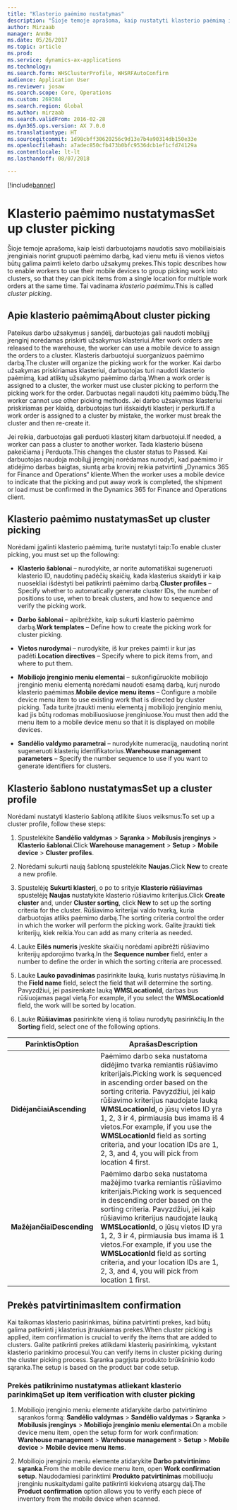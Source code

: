 ```yaml
---
title: "Klasterio paėmimo nustatymas"
description: "Šioje temoje aprašoma, kaip nustatyti klasterio paėmimą ir kaip taikyti prekės patvirtinimą naudojant klasterio paėmimą."
author: Mirzaab
manager: AnnBe
ms.date: 05/26/2017
ms.topic: article
ms.prod: 
ms.service: dynamics-ax-applications
ms.technology: 
ms.search.form: WHSClusterProfile, WHSRFAutoConfirm
audience: Application User
ms.reviewer: josaw
ms.search.scope: Core, Operations
ms.custom: 269384
ms.search.region: Global
ms.author: mirzaab
ms.search.validFrom: 2016-02-28
ms.dyn365.ops.version: AX 7.0.0
ms.translationtype: HT
ms.sourcegitcommit: 1d98cbff30620256c9d13e7b4a90314db150e33e
ms.openlocfilehash: a7adec850cfb473b0bfc9536dcb1ef1cfd74129a
ms.contentlocale: lt-lt
ms.lasthandoff: 08/07/2018

---
```


[!include[banner](../includes/banner.md)]

# <a name="set-up-cluster-picking"></a><span data-ttu-id="e5f89-103">Klasterio paėmimo nustatymas</span><span class="sxs-lookup"><span data-stu-id="e5f89-103">Set up cluster picking</span></span>

<span data-ttu-id="e5f89-104">Šioje temoje aprašoma, kaip leisti darbuotojams naudotis savo mobiliaisiais įrenginiais norint grupuoti paėmimo darbą, kad vienu metu iš vienos vietos būtų galima paimti keleto darbo užsakymų prekes.</span><span class="sxs-lookup"><span data-stu-id="e5f89-104">This topic describes how to enable workers to use their mobile devices to group picking work into clusters, so that they can pick items from a single location for multiple work orders at the same time.</span></span> <span data-ttu-id="e5f89-105">Tai vadinama *klasterio paėmimu*.</span><span class="sxs-lookup"><span data-stu-id="e5f89-105">This is called *cluster picking*.</span></span>

## <a name="about-cluster-picking"></a><span data-ttu-id="e5f89-106">Apie klasterio paėmimą</span><span class="sxs-lookup"><span data-stu-id="e5f89-106">About cluster picking</span></span>

<span data-ttu-id="e5f89-107">Pateikus darbo užsakymus į sandėlį, darbuotojas gali naudoti mobilųjį įrenginį norėdamas priskirti užsakymus klasteriui.</span><span class="sxs-lookup"><span data-stu-id="e5f89-107">After work orders are released to the warehouse, the worker can use a mobile device to assign the orders to a cluster.</span></span> <span data-ttu-id="e5f89-108">Klasteris darbuotojui suorganizuos paėmimo darbą.</span><span class="sxs-lookup"><span data-stu-id="e5f89-108">The cluster will organize the picking work for the worker.</span></span> <span data-ttu-id="e5f89-109">Kai darbo užsakymas priskiriamas klasteriui, darbuotojas turi naudoti klasterio paėmimą, kad atliktų užsakymo paėmimo darbą.</span><span class="sxs-lookup"><span data-stu-id="e5f89-109">When a work order is assigned to a cluster, the worker must use cluster picking to perform the picking work for the order.</span></span> <span data-ttu-id="e5f89-110">Darbuotas negali naudoti kitų paėmimo būdų.</span><span class="sxs-lookup"><span data-stu-id="e5f89-110">The worker cannot use other picking methods.</span></span> <span data-ttu-id="e5f89-111">Jei darbo užsakymas klasteriui priskiriamas per klaidą, darbuotojas turi išskaidyti klasterį ir perkurti.</span><span class="sxs-lookup"><span data-stu-id="e5f89-111">If a work order is assigned to a cluster by mistake, the worker must break the cluster and then re-create it.</span></span>

<span data-ttu-id="e5f89-112">Jei reikia, darbuotojas gali perduoti klasterį kitam darbuotojui.</span><span class="sxs-lookup"><span data-stu-id="e5f89-112">If needed, a worker can pass a cluster to another worker.</span></span> <span data-ttu-id="e5f89-113">Tada klasterio būsena pakeičiama į Perduota.</span><span class="sxs-lookup"><span data-stu-id="e5f89-113">This changes the cluster status to Passed.</span></span> <span data-ttu-id="e5f89-114">Kai darbuotojas naudoja mobilųjį įrenginį norėdamas nurodyti, kad paėmimo ir atidėjimo darbas baigtas, siuntą arba krovinį reikia patvirtinti „Dynamics 365 for Finance and Operations“ kliente.</span><span class="sxs-lookup"><span data-stu-id="e5f89-114">When the worker uses a mobile device to indicate that the picking and put away work is completed, the shipment or load must be confirmed in the Dynamics 365 for Finance and Operations client.</span></span>

## <a name="set-up-cluster-picking"></a><span data-ttu-id="e5f89-115">Klasterio paėmimo nustatymas</span><span class="sxs-lookup"><span data-stu-id="e5f89-115">Set up cluster picking</span></span>

<span data-ttu-id="e5f89-116">Norėdami įgalinti klasterio paėmimą, turite nustatyti taip:</span><span class="sxs-lookup"><span data-stu-id="e5f89-116">To enable cluster picking, you must set up the following:</span></span>

-   <span data-ttu-id="e5f89-117">**Klasterio šablonai** – nurodykite, ar norite automatiškai sugeneruoti klasterio ID, naudotinų padėčių skaičių, kada klasterius skaidyti ir kaip nuosekliai išdėstyti bei patikrinti paėmimo darbą.</span><span class="sxs-lookup"><span data-stu-id="e5f89-117">**Cluster profiles** – Specify whether to automatically generate cluster IDs, the number of positions to use, when to break clusters, and how to sequence and verify the picking work.</span></span>

-   <span data-ttu-id="e5f89-118">**Darbo šablonai** – apibrėžkite, kaip sukurti klasterio paėmimo darbą.</span><span class="sxs-lookup"><span data-stu-id="e5f89-118">**Work templates** – Define how to create the picking work for cluster picking.</span></span>

-   <span data-ttu-id="e5f89-119">**Vietos nurodymai** – nurodykite, iš kur prekes paimti ir kur jas padėti.</span><span class="sxs-lookup"><span data-stu-id="e5f89-119">**Location directives** – Specify where to pick items from, and where to put them.</span></span>

-   <span data-ttu-id="e5f89-120">**Mobiliojo įrenginio meniu elementai** – sukonfigūruokite mobiliojo įrenginio meniu elementą norėdami naudoti esamą darbą, kurį nurodo klasterio paėmimas.</span><span class="sxs-lookup"><span data-stu-id="e5f89-120">**Mobile device menu items** – Configure a mobile device menu item to use existing work that is directed by cluster picking.</span></span> <span data-ttu-id="e5f89-121">Tada turite įtraukti meniu elementą į mobiliojo įrenginio meniu, kad jis būtų rodomas mobiliuosiuose įrenginiuose.</span><span class="sxs-lookup"><span data-stu-id="e5f89-121">You must then add the menu item to a mobile device menu so that it is displayed on mobile devices.</span></span>

-   <span data-ttu-id="e5f89-122">**Sandėlio valdymo parametrai** – nurodykite numeraciją, naudotiną norint sugeneruoti klasterių identifikatorius.</span><span class="sxs-lookup"><span data-stu-id="e5f89-122">**Warehouse management parameters** – Specify the number sequence to use if you want to generate identifiers for clusters.</span></span>

## <a name="set-up-a-cluster-profile"></a><span data-ttu-id="e5f89-123">Klasterio šablono nustatymas</span><span class="sxs-lookup"><span data-stu-id="e5f89-123">Set up a cluster profile</span></span>

<span data-ttu-id="e5f89-124">Norėdami nustatyti klasterio šabloną atlikite šiuos veiksmus:</span><span class="sxs-lookup"><span data-stu-id="e5f89-124">To set up a cluster profile, follow these steps:</span></span>

1.  <span data-ttu-id="e5f89-125">Spustelėkite **Sandėlio valdymas** \> **Sąranka** \> **Mobilusis įrenginys** \> **Klasterio šablonai**.</span><span class="sxs-lookup"><span data-stu-id="e5f89-125">Click **Warehouse management** \> **Setup** \> **Mobile device** \> **Cluster profiles**.</span></span>

2.  <span data-ttu-id="e5f89-126">Norėdami sukurti naują šabloną spustelėkite **Naujas**.</span><span class="sxs-lookup"><span data-stu-id="e5f89-126">Click **New** to create a new profile.</span></span>

3.  <span data-ttu-id="e5f89-127">Spustelėję **Sukurti klasterį**, o po to srityje **Klasterio rūšiavimas** spustelėję **Naujas** nustatykite klasterio rūšiavimo kriterijus.</span><span class="sxs-lookup"><span data-stu-id="e5f89-127">Click **Create cluster** and, under **Cluster sorting**, click **New** to set up the sorting criteria for the cluster.</span></span> <span data-ttu-id="e5f89-128">Rūšiavimo kriterijai valdo tvarką, kuria darbuotojas atliks paėmimo darbą.</span><span class="sxs-lookup"><span data-stu-id="e5f89-128">The sorting criteria control the order in which the worker will perform the picking work.</span></span> <span data-ttu-id="e5f89-129">Galite įtraukti tiek kriterijų, kiek reikia.</span><span class="sxs-lookup"><span data-stu-id="e5f89-129">You can add as many criteria as needed.</span></span>

4.  <span data-ttu-id="e5f89-130">Lauke **Eilės numeris** įveskite skaičių norėdami apibrėžti rūšiavimo kriterijų apdorojimo tvarką.</span><span class="sxs-lookup"><span data-stu-id="e5f89-130">In the **Sequence number** field, enter a number to define the order in which the sorting criteria are processed.</span></span>

5.  <span data-ttu-id="e5f89-131">Lauke **Lauko pavadinimas** pasirinkite lauką, kuris nustatys rūšiavimą.</span><span class="sxs-lookup"><span data-stu-id="e5f89-131">In the **Field name** field, select the field that will determine the sorting.</span></span> <span data-ttu-id="e5f89-132">Pavyzdžiui, jei pasirenkate lauką **WMSLocationId**, darbas bus rūšiuojamas pagal vietą.</span><span class="sxs-lookup"><span data-stu-id="e5f89-132">For example, if you select the **WMSLocationId** field, the work will be sorted by location.</span></span>

6.  <span data-ttu-id="e5f89-133">Lauke **Rūšiavimas** pasirinkite vieną iš toliau nurodytų pasirinkčių.</span><span class="sxs-lookup"><span data-stu-id="e5f89-133">In the **Sorting** field, select one of the following options.</span></span>

| <span data-ttu-id="e5f89-134">**Parinktis**</span><span class="sxs-lookup"><span data-stu-id="e5f89-134">**Option**</span></span>     | <span data-ttu-id="e5f89-135">**Aprašas**</span><span class="sxs-lookup"><span data-stu-id="e5f89-135">**Description**</span></span>                                                                                                                                                                                                                    |
|----------------|------------------------------------------------------------------------------------------------------------------------------------------------------------------------------------------------------------------------------------|
| <span data-ttu-id="e5f89-136">**Didėjančiai**</span><span class="sxs-lookup"><span data-stu-id="e5f89-136">**Ascending**</span></span>  | <span data-ttu-id="e5f89-137">Paėmimo darbo seka nustatoma didėjimo tvarka remiantis rūšiavimo kriterijais.</span><span class="sxs-lookup"><span data-stu-id="e5f89-137">Picking work is sequenced in ascending order based on the sorting criteria.</span></span> <span data-ttu-id="e5f89-138">Pavyzdžiui, jei kaip rūšiavimo kriterijus naudojate lauką **WMSLocationId**, o jūsų vietos ID yra 1, 2, 3 ir 4, pirmiausia bus imama iš 4 vietos.</span><span class="sxs-lookup"><span data-stu-id="e5f89-138">For example, if you use the **WMSLocationId** field as sorting criteria, and your location IDs are 1, 2, 3, and 4, you will pick from location 4 first.</span></span> |
| <span data-ttu-id="e5f89-139">**Mažėjančiai**</span><span class="sxs-lookup"><span data-stu-id="e5f89-139">**Descending**</span></span> | <span data-ttu-id="e5f89-140">Paėmimo darbo seka nustatoma mažėjimo tvarka remiantis rūšiavimo kriterijais.</span><span class="sxs-lookup"><span data-stu-id="e5f89-140">Picking work is sequenced in descending order based on the sorting criteria.</span></span> <span data-ttu-id="e5f89-141">Pavyzdžiui, jei kaip rūšiavimo kriterijus naudojate lauką **WMSLocationId**, o jūsų vietos ID yra 1, 2, 3 ir 4, pirmiausia bus imama iš 1 vietos.</span><span class="sxs-lookup"><span data-stu-id="e5f89-141">For example, if you use the **WMSLocationId** field as sorting criteria, and your location IDs are 1, 2, 3, and 4, you will pick from location 1 first.</span></span> |

## <a name="item-confirmation"></a><span data-ttu-id="e5f89-142">Prekės patvirtinimas</span><span class="sxs-lookup"><span data-stu-id="e5f89-142">Item confirmation</span></span>

<span data-ttu-id="e5f89-143">Kai taikomas klasterio pasirinkimas, būtina patvirtinti prekes, kad būtų galima patikrinti į klasterius įtraukiamas prekes.</span><span class="sxs-lookup"><span data-stu-id="e5f89-143">When cluster picking is applied, item confirmation is crucial to verify the items that are added to clusters.</span></span> <span data-ttu-id="e5f89-144">Galite patikrinti prekes atlikdami klasterių pasirinkimą, vykstant klasterio parinkimo procesui.</span><span class="sxs-lookup"><span data-stu-id="e5f89-144">You can verify items in cluster picking during the cluster picking process.</span></span> <span data-ttu-id="e5f89-145">Sąranka pagrįsta produkto brūkšninio kodo sąranka.</span><span class="sxs-lookup"><span data-stu-id="e5f89-145">The setup is based on the product bar code setup.</span></span>

### <a name="set-up-item-verification-with-cluster-picking"></a><span data-ttu-id="e5f89-146">Prekės patikrinimo nustatymas atliekant klasterio parinkimą</span><span class="sxs-lookup"><span data-stu-id="e5f89-146">Set up item verification with cluster picking</span></span>

1.  <span data-ttu-id="e5f89-147">Mobiliojo įrenginio meniu elemente atidarykite darbo patvirtinimo sąrankos formą: **Sandėlio valdymas** \> **Sandėlio valdymas** \> **Sąranka** \> **Mobilusis įrenginys** \> **Mobiliojo įrenginio meniu elementai**.</span><span class="sxs-lookup"><span data-stu-id="e5f89-147">On a mobile device menu item, open the setup form for work confirmation: **Warehouse management** \> **Warehouse management** \> **Setup** \> **Mobile device** \> **Mobile device menu items**.</span></span>

2.  <span data-ttu-id="e5f89-148">Mobiliojo įrenginio meniu elemente atidarykite **Darbo patvirtinimo sąranka**.</span><span class="sxs-lookup"><span data-stu-id="e5f89-148">From the mobile device menu item, open **Work confirmation setup**.</span></span> <span data-ttu-id="e5f89-149">Naudodamiesi parinktimi **Produkto patvirtinimas** mobiliuoju įrenginiu nuskaitydami galite patikrinti kiekvieną atsargų dalį.</span><span class="sxs-lookup"><span data-stu-id="e5f89-149">The **Product confirmation** option allows you to verify each piece of inventory from the mobile device when scanned.</span></span>

